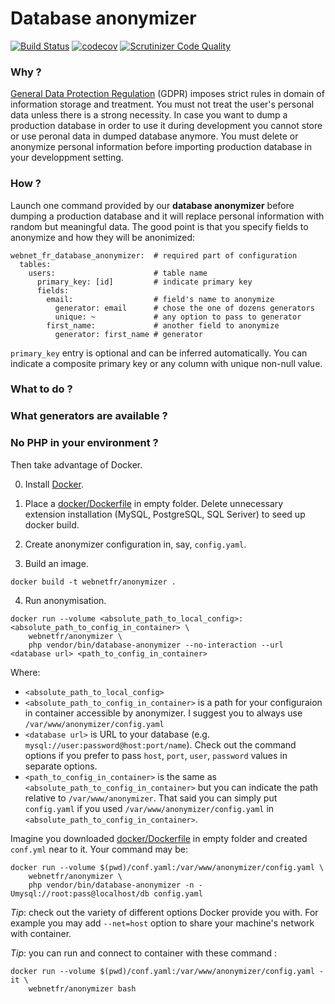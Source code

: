 # Database anonymizer

[![Build Status](https://travis-ci.com/webnet-fr/database-anonymizer.svg?branch=master)](https://travis-ci.com/webnet-fr/database-anonymizer)
[![codecov](https://codecov.io/gh/webnet-fr/database-anonymizer/branch/master/graph/badge.svg)](https://codecov.io/gh/webnet-fr/database-anonymizer)
[![Scrutinizer Code Quality](https://scrutinizer-ci.com/g/webnet-fr/database-anonymizer/badges/quality-score.png?b=master)](https://scrutinizer-ci.com/g/webnet-fr/database-anonymizer)


### Why ?

[General Data Protection Regulation] (GDPR) imposes strict rules in domain of
information storage and treatment. You must not treat the user's personal data 
unless there is a strong necessity. In case you want to dump a production database
in order to use it during development you cannot store or use peronal data in 
dumped database anymore. You must delete or anonymize personal information before
importing production database in your developpment setting.


### How ?

Launch one command provided by our **database anonymizer** before dumping a 
production database and it will replace personal information with random but 
meaningful data. The good point is that you specify fields to anonymize and
how they will be anonimized:

```
webnet_fr_database_anonymizer:  # required part of configuration
  tables:
    users:                      # table name
      primary_key: [id]         # indicate primary key
      fields:
        email:                  # field's name to anonymize
          generator: email      # chose the one of dozens generators
          unique: ~             # any option to pass to generator
        first_name:             # another field to anonymize
          generator: first_name # generator
```

`primary_key` entry is optional and can be inferred automatically. You can 
indicate a composite primary key or any column with unique non-null value.


### What to do ?


### What generators are available ?


### No PHP in your environment ?

Then take advantage of Docker.

0. Install [Docker].

1. Place a [docker/Dockerfile] in empty folder. Delete unnecessary extension 
installation (MySQL, PostgreSQL, SQL Seriver) to seed up docker build.

2. Create anonymizer configuration in, say, `config.yaml`.

3. Build an image.

```
docker build -t webnetfr/anonymizer .
```

4. Run anonymisation.

```
docker run --volume <absolute_path_to_local_config>:<absolute_path_to_config_in_container> \
    webnetfr/anonymizer \
    php vendor/bin/database-anonymizer --no-interaction --url <database url> <path_to_config_in_container>
```

Where:

- `<absolute_path_to_local_config>`
- `<absolute_path_to_config_in_container>` is a path for your configuraion
  in container accessible by anonymizer. I suggest you to always use `/var/www/anonymizer/config.yaml`
- `<database url>` is URL to your database (e.g. `mysql://user:password@host:port/name`).
  Check out the command options if you prefer to pass `host`, `port`, `user`, `password` 
  values in separate options.
- `<path_to_config_in_container>` is the same as `<absolute_path_to_config_in_container>`
but you can indicate the path relative to `/var/www/anonymizer`. That said you 
can simply put `config.yaml` if you used `/var/www/anonymizer/config.yaml` in
`<absolute_path_to_config_in_container>`.
 
Imagine you downloaded [docker/Dockerfile] in empty folder and created `conf.yml` 
near to it. Your command may be:

```
docker run --volume $(pwd)/conf.yaml:/var/www/anonymizer/config.yaml \
    webnetfr/anonymizer \
    php vendor/bin/database-anonymizer -n -Umysql://root:pass@localhost/db config.yaml
```

*Tip*: check out the variety of different options Docker provide you with. 
For example you may add `--net=host` option to share your machine's network 
with container.

*Tip*: you can run and connect to container with these command :
```
docker run --volume $(pwd)/conf.yaml:/var/www/anonymizer/config.yaml -it \
    webnetfr/anonymizer bash
```

[Docker]: https://www.docker.com
[General Data Protection Regulation]: https://en.wikipedia.org/wiki/General_Data_Protection_Regulation
[docker/Dockerfile]: docker/Dockerfile
